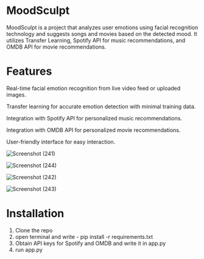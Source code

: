 # MoodSculpt

MoodSculpt is a project that analyzes user emotions using facial recognition technology and suggests songs and movies based on the detected mood. It utilizes Transfer Learning, Spotify API for music recommendations, and OMDB API for movie recommendations.

# Features

Real-time facial emotion recognition from live video feed or uploaded images.

Transfer learning for accurate emotion detection with minimal training data.

Integration with Spotify API for personalized music recommendations.

Integration with OMDB API for personalized movie recommendations.

User-friendly interface for easy interaction.

![Screenshot (241)](https://github.com/avnigoyal25/MoodSculpt/assets/91952706/710e754f-5ba8-41f5-a7ce-22208df394bc)

![Screenshot (244)](https://github.com/avnigoyal25/MoodSculpt/assets/91952706/3d36a391-9d20-412e-930a-4433ad6e51aa)

![Screenshot (242)](https://github.com/avnigoyal25/MoodSculpt/assets/91952706/d92f6815-1e32-49e9-a17c-97ee03008505)

![Screenshot (243)](https://github.com/avnigoyal25/MoodSculpt/assets/91952706/2ba96d9b-7bfc-469e-94d4-0b204fb73c6a)


# Installation

1) Clone the repo
2) open terminal and write - pip install -r requirements.txt
3) Obtain API keys for Spotify and OMDB and write it in app.py
4) run app.py

